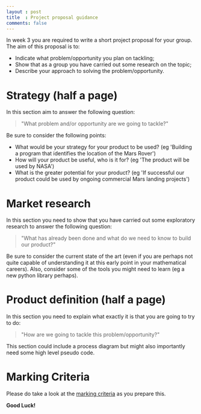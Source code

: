 ```yaml
---
layout : post
title  : Project proposal guidance
comments: false
---
```


In week 3 you are required to write a short project proposal for your group. The aim of this proposal is to:

- Indicate what problem/opportunity you plan on tackling;
- Show that as a group you have carried out some research on the topic;
- Describe your approach to solving the problem/opportunity.


# Strategy (half a page)

In this section aim to answer the following question:

> "What problem and/or opportunity are we going to tackle?"

Be sure to consider the following points:

- What would be your strategy for your product to be used? (eg 'Building a program that identifies the location of the Mars Rover')
- How will your product be useful, who is it for?  (eg 'The product will be used by NASA')
- What is the greater potential for your product? (eg 'If successful our product could be used by ongoing commercial Mars landing projects')


# Market research

In this section you need to show that you have carried out some exploratory research to answer the following question:

> "What has already been done and what do we need to know to build our product?"

Be sure to consider the current state of the art (even if you are perhaps not quite capable of understanding it at this early point in your mathematical careers). Also, consider some of the tools you might need to learn (eg a new python library perhaps).


# Product definition (half a page)

In this section you need to explain what exactly it is that you are going to try to do:

> "How are we going to tackle this problem/opportunity?"

This section could include a process diagram but might also importantly need some high level pseudo code.

# Marking Criteria

Please do take a look at the [marking criteria](./marking_criteria.pdf) as you prepare this.

**Good Luck!**
